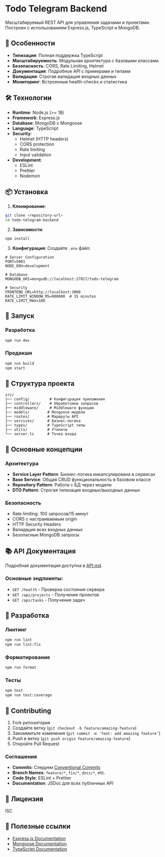 # Todo Telegram Backend

Масштабируемый REST API для управления задачами и проектами. Построен с использованием Express.js, TypeScript и MongoDB.

## 🚀 Особенности

- **Типизация**: Полная поддержка TypeScript
- **Масштабируемость**: Модульная архитектура с базовыми классами
- **Безопасность**: CORS, Rate Limiting, Helmet
- **Документация**: Подробное API с примерами и типами
- **Валидация**: Строгая валидация входных данных
- **Мониторинг**: Встроенные health-checks и статистика

## 🛠 Технологии

- **Runtime**: Node.js (>= 18)
- **Framework**: Express.js
- **Database**: MongoDB с Mongoose
- **Language**: TypeScript
- **Security**:
  - Helmet (HTTP headers)
  - CORS protection
  - Rate limiting
  - Input validation
- **Development**:
  - ESLint
  - Prettier
  - Nodemon

## 📦 Установка

1. **Клонирование**:

```bash
git clone <repository-url>
cd todo-telegram-backend
```

2. **Зависимости**:

```bash
npm install
```

3. **Конфигурация**:
   Создайте `.env` файл:

```env
# Server Configuration
PORT=5001
NODE_ENV=development

# Database
MONGODB_URI=mongodb://localhost:27017/todo-telegram

# Security
FRONTEND_URL=http://localhost:3000
RATE_LIMIT_WINDOW_MS=900000  # 15 minutes
RATE_LIMIT_MAX=100
```

## 🚀 Запуск

### Разработка

```bash
npm run dev
```

### Продакшн

```bash
npm run build
npm start
```

## 📁 Структура проекта

```
src/
├── config/         # Конфигурация приложения
├── controllers/    # Обработчики запросов
├── middleware/     # Middleware функции
├── models/        # Mongoose модели
├── routes/        # Маршруты API
├── services/      # Бизнес-логика
├── types/         # TypeScript типы
├── utils/         # Утилиты
└── server.ts      # Точка входа
```

## 🔑 Основные концепции

### Архитектура

- **Service Layer Pattern**: Бизнес-логика инкапсулирована в сервисах
- **Base Service**: Общая CRUD функциональность в базовом классе
- **Repository Pattern**: Работа с БД через модели
- **DTO Pattern**: Строгая типизация входных/выходных данных

### Безопасность

- Rate limiting: 100 запросов/15 минут
- CORS с настраиваемым origin
- HTTP Security Headers
- Валидация всех входных данных
- Безопасные MongoDB запросы

## 📚 API Документация

Подробная документация доступна в [API.md](API.md).

### Основные эндпоинты:

- `GET /health` - Проверка состояния сервера
- `GET /api/projects` - Получение проектов
- `GET /api/tasks` - Получение задач

## 🧪 Разработка

### Линтинг

```bash
npm run lint
npm run lint:fix
```

### Форматирование

```bash
npm run format
```

### Тесты

```bash
npm test
npm run test:coverage
```

## 🤝 Contributing

1. Fork репозитория
2. Создайте ветку (`git checkout -b feature/amazing-feature`)
3. Закоммитьте изменения (`git commit -m 'feat: add amazing feature'`)
4. Push в ветку (`git push origin feature/amazing-feature`)
5. Откройте Pull Request

### Соглашения

- **Commits**: Следуем [Conventional Commits](https://www.conventionalcommits.org/)
- **Branch Names**: `feature/*`, `fix/*`, `docs/*`, etc.
- **Code Style**: ESLint + Prettier
- **Documentation**: JSDoc для всех публичных API

## 📄 Лицензия

ISC

## 🔗 Полезные ссылки

- [Express.js Documentation](https://expressjs.com/)
- [Mongoose Documentation](https://mongoosejs.com/)
- [TypeScript Documentation](https://www.typescriptlang.org/)
